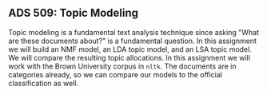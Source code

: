 ## ADS 509: Topic Modeling

Topic modeling is a fundamental text analysis technique since asking "What are these documents about?" is a fundamental question. In this assignment we will build an NMF model, an LDA topic model, and an LSA topic model. We will compare the resulting topic allocations. In this assignment we will work with the Brown University corpus in `nltk`. The documents are in categories already, so we can compare our models to the official classification as well.




